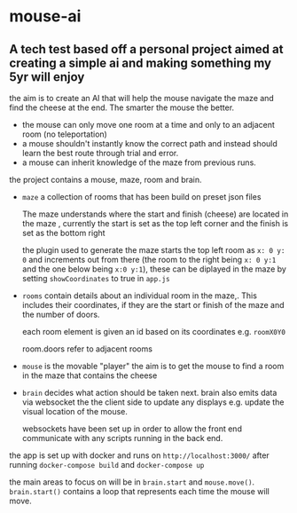 # mouse-ai

A tech test based off a personal project aimed at creating a simple ai and making something my 5yr will enjoy
-

the aim is to create an AI that will help the mouse navigate the maze and find the cheese at the end. The smarter the mouse the better.

- the mouse can only move one room at a time and only to an adjacent room (no teleportation)
- a mouse shouldn't instantly know the correct path and instead should learn the best route through trial and error.
- a mouse can inherit knowledge of the maze from previous runs.

the project contains a mouse, maze, room and brain.

- `maze` a collection of rooms that has been build on preset json files

    The maze understands where the start and finish (cheese) are located in the maze
   , currently the start is set as the top left corner and the finish is set as the bottom right
   
   the plugin used to generate the maze starts the top left room as `x: 0 y: 0` and increments out from there (the room to the right being `x: 0 y:1` and the one below being `x:0 y:1`), 
   these can be diplayed in the maze by setting `showCoordinates` to true in `app.js`
   
- `rooms` contain details about an individual room in the maze,. This includes their coordinates, if they are the start or finish of the maze and the number of doors.
    
    each room element is given an id based on its coordinates e.g. `roomX0Y0`
    
    room.doors refer to adjacent rooms

- `mouse` is the movable "player" the aim is to get the mouse to find a room in the maze that contains the cheese

- `brain` decides what action should be taken next. brain also emits data via websocket the the client side to update any displays e.g. update the visual location of the mouse.

    websockets have been set up in order to allow the front end communicate with any scripts running in the back end.


the app is set up with docker and runs on `http://localhost:3000/` after running `docker-compose build` and `docker-compose up`

the main areas to focus on will be in `brain.start` and `mouse.move()`. `brain.start()` contains a loop that represents each time the mouse will move.